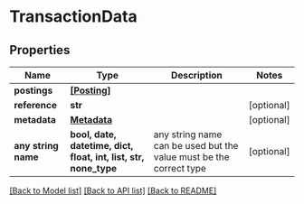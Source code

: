# TransactionData


## Properties
Name | Type | Description | Notes
------------ | ------------- | ------------- | -------------
**postings** | [**[Posting]**](Posting.md) |  | 
**reference** | **str** |  | [optional] 
**metadata** | [**Metadata**](Metadata.md) |  | [optional] 
**any string name** | **bool, date, datetime, dict, float, int, list, str, none_type** | any string name can be used but the value must be the correct type | [optional]

[[Back to Model list]](../README.md#documentation-for-models) [[Back to API list]](../README.md#documentation-for-api-endpoints) [[Back to README]](../README.md)


